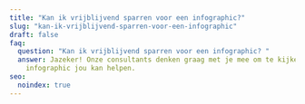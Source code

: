 ```yaml
---
title: "Kan ik vrijblijvend sparren voor een infographic?"
slug: "kan-ik-vrijblijvend-sparren-voor-een-infographic"
draft: false
faq:
  question: "Kan ik vrijblijvend sparren voor een infographic? "
  answer: Jazeker! Onze consultants denken graag met je mee om te kijken hoe een
    infographic jou kan helpen.
seo:
  noindex: true
---
```

